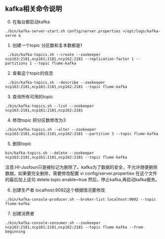 
## kafka相关命令说明
0. 在每台都启动kafka
```
./bin/kafka-server-start.sh config/server.properties >/opt/logs/kafka-serve &
```

1. 创建一个topic 分区数和复本数都是1
```
 ./bin/kafka-topics.sh --create --zookeeper ncp163:2181,ncp161:2181,ncp162:2181 --replication-factor 1 --partitions 1 --topic flume-kafka
```

2. 查看这个topic的信息
```
 ./bin/kafka-topics.sh --describe --zookeeper ncp163:2181,ncp161:2181,ncp162:2181 --topic flume-kafka
```

3. 查询所有可用的topic
```
./bin/kafka-topics.sh --list --zookeeper ncp163:2181,ncp161:2181,ncp162:2181
```

4. 修改topic 把分区数修改为3
```
./bin/kafka-topics.sh --alter --zookeeper ncp163:2181,ncp161:2181,ncp162:2181 --partition 3 --topic flume-kafka
```

5. 删除topic
```
bin/kafka-topics.sh --delete --zookeeper ncp163:2181,ncp161:2181,ncp162:2181 --topic flume-kafka
```
注意:HI-Jusfoun只是被标记为删除了。kafka为了数据的安全，不允许随便删除数据。如果要完全删除，需要修改配置
   vi config/server.propertiex 在这个文件的最后加上这句 delete.topic.enable=true
   然后，停止kafka,再启动kafka服务。

6. 创建生产者 localhost:9092这个根据情况要修改
 ```
./bin/kafka-console-producer.sh --broker-list localhost:9092 --topic flume-kafka

 ```
7. 创建消费者
```
./bin/kafka-console-consumer.sh --zookeeper ncp163:2181,ncp161:2181,ncp162:2181 --topic flume-kafka --from-beginning
```
